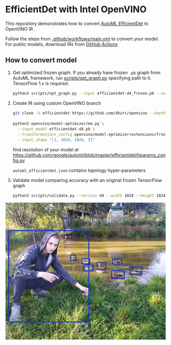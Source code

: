 # EfficientDet with Intel OpenVINO

This repository demonstrates how to convert [AutoML EfficientDet](https://github.com/google/automl) to OpenVINO IR.

Follow the steps from [.github/workflows/main.yml](.github/workflows/main.yml) to convert your model.
For public models, download IRs from [GitHub Actions](https://github.com/dkurt/openvino_efficientdet/actions?query=branch%3Amaster)

## How to convert model
1. Get optimized frozen graph. If you already have frozen `.pb` graph from AutoML framework, run [scripts/opt_graph.py](scripts/opt_graph.py) specifying path to it. TensorFlow 1.x is required.

    ```bash
    python3 scripts/opt_graph.py --input efficientdet-d4_frozen.pb --output efficientdet-d4.pb
    ```

2. Create IR using custom OpenVINO branch
    ```bash
    git clone -b efficientdet https://github.com/dkurt/openvino --depth 1

    python3 openvino/model-optimizer/mo.py \
      --input_model efficientdet-d4.pb \
      --transformations_config openvino/model-optimizer/extensions/front/tf/automl_efficientdet.json \
      --input_shape "[1, 1024, 1024, 3]"
    ```
    find resolution of your model at https://github.com/google/automl/blob/master/efficientdet/hparams_config.py

    `automl_efficientdet.json` contains topology hyper-parameters

3. Validate model comparing accuracy with an original frozen TensorFlow graph
    ```bash
    python3 scripts/validate.py --version d4 --width 1024 --height 1024
    ```

<img src="./images/res_d4.jpg" width="512">
